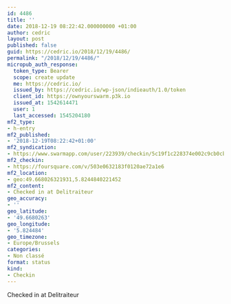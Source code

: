 ```yaml
---
id: 4486
title: ''
date: 2018-12-19 08:22:42.000000000 +01:00
author: cedric
layout: post
published: false
guid: https://cedric.io/2018/12/19/4486/
permalink: "/2018/12/19/4486/"
micropub_auth_response:
  token_type: Bearer
  scope: create update
  me: https://cedric.io/
  issued_by: https://cedric.io/wp-json/indieauth/1.0/token
  client_id: https://ownyourswarm.p3k.io
  issued_at: 1542614471
  user: 1
  last_accessed: 1545204180
mf2_type:
- h-entry
mf2_published:
- '2018-12-19T08:22:42+01:00'
mf2_syndication:
- https://www.swarmapp.com/user/223939/checkin/5c19f1c228374e002c9cb0cb
mf2_checkin:
- https://foursquare.com/v/503e0632183f0120ae72a1e6
mf2_location:
- geo:49.668026321931,5.8244840221452
mf2_content:
- Checked in at Delitraiteur
geo_accuracy:
- ''
geo_latitude:
- '49.6680263'
geo_longitude:
- '5.824484'
geo_timezone:
- Europe/Brussels
categories:
- Non classé
format: status
kind:
- Checkin
---
```

Checked in at Delitraiteur